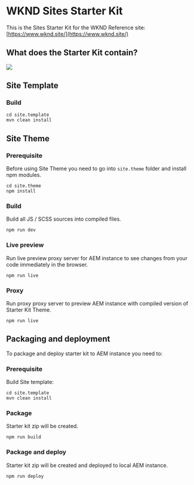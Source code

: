 # WKND Sites Starter Kit

This is the Sites Starter Kit for the WKND Reference site: [https://www.wknd.site/](https://www.wknd.site/)

## What does the Starter Kit contain?

<img src="https://user-images.githubusercontent.com/143527/89645292-c1313b80-d8b9-11ea-9ec4-3af8e8b1c92b.png" />

## Site Template

### Build

```
cd site.template
mvn clean install
```

## Site Theme

### Prerequisite

Before using Site Theme you need to go into `site.theme` folder and install npm modules.

```
cd site.theme
npm install
```

### Build

Build all JS / SCSS sources into compiled files.

```
npm run dev
```

### Live preview

Run live preview proxy server for AEM instance to see changes from your code immediately in the browser.

```
npm run live
```

### Proxy

Run proxy proxy server to preview AEM instance with compiled version of Starter Kit Theme.

```
npm run live
```

## Packaging and deployment

To package and deploy starter kit to AEM instance you need to:

### Prerequisite

Build Site template:

```
cd site.template
mvn clean install
```

### Package

Starter kit zip will be created.

```
npm run build
```

### Package and deploy

Starter kit zip will be created and deployed to local AEM instance.

```
npm run deploy
```
